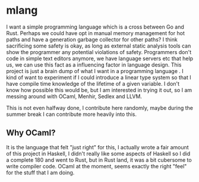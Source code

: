 # mlang
I want a simple programming language which is a cross between Go and Rust. Perhaps we could have opt in manual memory management for hot paths and have a generation garbage collector for other paths? I think sacrificing some safety is okay, as long as external static analysis tools can show the programmer any potential violations of safety. Programmers don't code in simple text editors anymore, we have language servers etc that help us, we can use this fact as a influencing factor in language design. This project is just a brain dump of what I want in a programming language . I kind of want to experiment if I could introduce a linear type system so that I have compile time knowledge of the lifetime of a given variable. I don't know how possible this would be, but I am interested in trying it out, so I am messing around with OCaml, Menhir, Sedlex and LLVM.

This is not even halfway done, I contribute here randomly, maybe during the summer break I can contribute more heavily into this. 

## Why OCaml? 
It is the language that felt "just right" for this, I actually wrote a fair amount of this project in Haskell, I didn't really like some aspects of Haskell so I did a complete 180 and went to Rust, but in Rust land, it was a bit cubersome to write compiler code. OCaml at the moment, seems exactly the right "feel" for the stuff that I am doing. 
